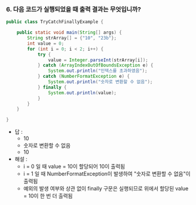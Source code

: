 ### 6. 다음 코드가 실행되었을 때 출력 결과는 무엇입니까?

```java
public class TryCatchFinallyExample {

	public static void main(String[] args) {
		String strArray[] = {"10", "23b"};
		int value = 0;
		for (int i = 0; i < 2; i++) {
			try {
				value = Integer.parseInt(strArray[i]);
			} catch (ArrayIndexOutOfBoundsException e) {
				System.out.println("인덱스를 초과하였음");
			} catch (NumberFormatException e) {
				System.out.println("숫자로 변환할 수 없음");
			} finally {
				System.out.println(value);
			}
		}
	}

}
```

- 답 : 
  - 10
  - 숫자로 변환할 수 없음
  - 10
- 해설 : 
  - i = 0 일 때 value = 10이 할당되어 10이 출력됨
  - i = 1 일 때 NumberFormatException이 발생하여 "숫자로 변환할 수 없음"이 출력됨
  - 예외의 발생 여부와 상관 없이 finally 구문은 실행되므로 위에서 할당된 value = 10이 한 번 더 출력됨